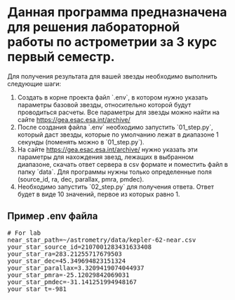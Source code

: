 <h1>Данная программа предназначена для решения лабораторной работы по астрометрии за 3 курс первый семестр.</h1>
<p>Для получения результата для вашей звезды необходимо выполнить следующие шаги:</p>
<ol>
  <li>Создать в корне проекта файл `.env`, в котором нужно указать параметры базовой звезды, относительно которой будут проводиться расчеты. Все параметры для звезды можно найти на сайте <a href="https://gea.esac.esa.int/archive/">https://gea.esac.esa.int/archive/</a></li>
  <li>После создания файла `.env` необходимо запустить `01_step.py`, который даст звезды, которые по умолчанию лежат в диапазоне 1 секунды (поменять можно в `01_step.py`).</li>
  <li>На сайте <a href="https://gea.esac.esa.int/archive/">https://gea.esac.esa.int/archive/</a> нужно указать эти параметры для нахождения звезд, лежащих в выбранном диапазоне, скачать ответ сервера в csv формате и поместить файл в папку `data`. Для программы нужны только определенные поля (source_id, ra, dec, parallax, pmra, pmdec).</li>
  <li>Необходимо запустить `02_step.py` для получения ответа. Ответ будет в виде 10 значений, первое из которых равно 1.</li>
</ol>

<h2>Пример .env файла</h2>
<pre>
# For lab
near_star_path=~/astrometry/data/kepler-62-near.csv
your_star_source_id=2107001283431633408
your_star_ra=283.21255717679503
your_star_dec=45.349694823151324
your_star_parallax=3.3209419074044937
your_star_pmra=-25.12029842069031
your_star_pmdec=-31.141251994948167
your_star_t=-981
</pre>
